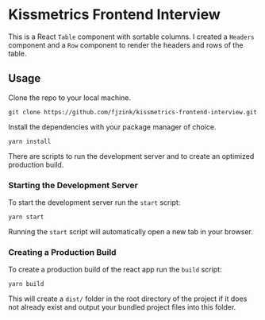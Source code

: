 # Kissmetrics Frontend Interview
This is a React `Table` component with sortable columns. I created a `Headers` component and a `Row` component to render the headers and rows of the table.

## Usage

Clone the repo to your local machine. 


```
git clone https://github.com/fjzink/kissmetrics-frontend-interview.git
```


Install the dependencies with your package manager of choice.


```
yarn install
```


There are scripts to run the development server and to create an optimized production build. 

### Starting the Development Server
To start the development server run the `start` script:

```
yarn start
```

Running the `start` script will automatically open a new tab in your browser.

### Creating a Production Build
To create a production build of the react app run the `build` script:

```
yarn build
```

This will create a `dist/` folder in the root directory of the project if it does not already exist and output your bundled project files into this folder.